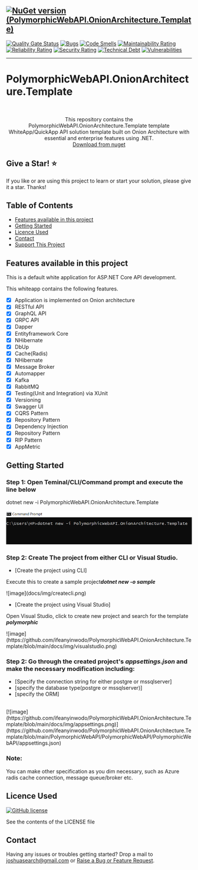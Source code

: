 [![NuGet version (PolymorphicWebAPI.OnionArchitecture.Template)](https://img.shields.io/nuget/v/PolymorphicWebAPI.OnionArchitecture.Template)](https://www.nuget.org/packages/PolymorphicWebAPI.OnionArchitecture.Template/)
----
[![Quality Gate Status](https://sonarcloud.io/api/project_badges/measure?project=ifeanyinwodo_PolymorphicWebAPI.onionArchitecture.Templates&metric=alert_status)](https://sonarcloud.io/dashboard?id=ifeanyinwodo_PolymorphicWebAPI.onionArchitecture.Templates)
[![Bugs](https://sonarcloud.io/api/project_badges/measure?project=ifeanyinwodo_PolymorphicWebAPI.onionArchitecture.Templates&metric=bugs)](https://sonarcloud.io/dashboard?id=ifeanyinwodo_PolymorphicWebAPI.onionArchitecture.Templates)
[![Code Smells](https://sonarcloud.io/api/project_badges/measure?project=ifeanyinwodo_PolymorphicWebAPI.onionArchitecture.Templates&metric=code_smells)](https://sonarcloud.io/dashboard?id=ifeanyinwodo_PolymorphicWebAPI.onionArchitecture.Templates)
[![Maintainability Rating](https://sonarcloud.io/api/project_badges/measure?project=ifeanyinwodo_PolymorphicWebAPI.onionArchitecture.Templates&metric=sqale_rating)](https://sonarcloud.io/dashboard?id=ifeanyinwodo_PolymorphicWebAPI.onionArchitecture.Templates)
[![Reliability Rating](https://sonarcloud.io/api/project_badges/measure?project=ifeanyinwodo_PolymorphicWebAPI.onionArchitecture.Templates&metric=reliability_rating)](https://sonarcloud.io/dashboard?id=ifeanyinwodo_PolymorphicWebAPI.onionArchitecture.Templates)
[![Security Rating](https://sonarcloud.io/api/project_badges/measure?project=ifeanyinwodo_PolymorphicWebAPI.onionArchitecture.Templates&metric=security_rating)](https://sonarcloud.io/dashboard?id=ifeanyinwodo_PolymorphicWebAPI.onionArchitecture.Templates)
[![Technical Debt](https://sonarcloud.io/api/project_badges/measure?project=ifeanyinwodo_PolymorphicWebAPI.onionArchitecture.Templates&metric=sqale_index)](https://sonarcloud.io/dashboard?id=ifeanyinwodo_PolymorphicWebAPI.onionArchitecture.Templates)
[![Vulnerabilities](https://sonarcloud.io/api/project_badges/measure?project=ifeanyinwodo_PolymorphicWebAPI.onionArchitecture.Templates&metric=vulnerabilities)](https://sonarcloud.io/dashboard?id=ifeanyinwodo_PolymorphicWebAPI.onionArchitecture.Templates)

----

# PolymorphicWebAPI.OnionArchitecture.Template

<br />
  <p align="center">
    This repository contains the PolymorphicWebAPI.OnionArchitecture.Template template  WhiteApp/QuickApp API solution template built on Onion Architecture with essential and enterprise features using .NET.
    <br />  
    <a href="https://www.nuget.org/packages/PolymorphicWebAPI.OnionArchitecture.Template">Download from nuget</a> 
  </p>

## Give a Star! :star:
If you like or are using this project to learn or start your solution, please give it a star. Thanks!

<!-- TABLE OF CONTENTS -->
## Table of Contents
* [Features available in this project](#Features-available-in-this-project)
* [Getting Started](#getting-started)
* [Licence Used](#Licence-Used)
* [Contact](#contact)
* [Support This Project](#Support-This-Project)
<!-- * [Acknowledgements](#acknowledgements) -->

## Features available in this project

This is a default white application for ASP.NET Core API development.

This whiteapp contains the following features. 

- [x] Application is implemented on Onion architecture
- [x] RESTful API
- [x] GraphQL API
- [x] GRPC API
- [x] Dapper
- [x] Entityframework Core
- [x] NHibernate
- [x] DbUp
- [x] Cache(Radis)
- [x] NHibernate
- [x] Message Broker
- [x] Automapper
- [x] Kafka
- [x] RabbitMQ
- [x] Testing(Unit and Integration) via XUnit
- [x] Versioning
- [x] Swagger UI
- [x] CQRS Pattern 
- [x] Repository Pattern
- [x] Dependency Injection
- [x] Repository Pattern
- [x] RIP Pattern
- [x] AppMetric

## Getting Started

### Step 1: Open Teminal/CLI/Command prompt and execute the line below

   <p> dotnet new -i PolymorphicWebAPI.OnionArchitecture.Template </p>

![image](/docs/img/dotnettemplate.PNG)

### Step 2: Create The project from either CLI or  Visual Studio.

* [Create the project using CLI]
<p>Execute  this to create a sample project<i><b>dotnet new -o  sample</b></i></p>
![image](docs/img/createcli.png)

* [Create the project using Visual Studio]
<p>Open Visual Studio, click to create new project and search for the template <i><b>polymorphic</b></i></p>
![image](https://github.com/ifeanyinwodo/PolymorphicWebAPI.OnionArchitecture.Template/blob/main/docs/img/visualstudio.png)


### Step 2: Go through the created project's <i><b>appsettings.json</b></i> and make the necessary modification including:
* [Specify the connection string for either postgre or mssqlserver]
* [specify the database type(postgre or mssqlserver)]
* [specify the ORM]
<br />
[![image](https://github.com/ifeanyinwodo/PolymorphicWebAPI.OnionArchitecture.Template/blob/main/docs/img/appsettings.png)](https://github.com/ifeanyinwodo/PolymorphicWebAPI.OnionArchitecture.Template/blob/main/PolymorphicWebAPI/PolymorphicWebAPI/PolymorphicWebAPI/appsettings.json)

### Note:
<p>You can make other specification as you dim necessary, such as Azure radis cache connection, message queue/broker etc.</p>

## Licence Used

[![GitHub license](https://img.shields.io/badge/license-MIT-blue.svg)](https://github.com/ifeanyinwodo/PolymorphicWebAPI.OnionArchitecture.Template/blob/main/LICENSE)

See the contents of the LICENSE file

## Contact

Having any issues or troubles getting started? Drop a mail to joshuasearch@gmail.com or [Raise a Bug or Feature Request](https://github.com/ifeanyinwodo/PolymorphicWebAPI.OnionArchitecture.Template/issues/new). 
